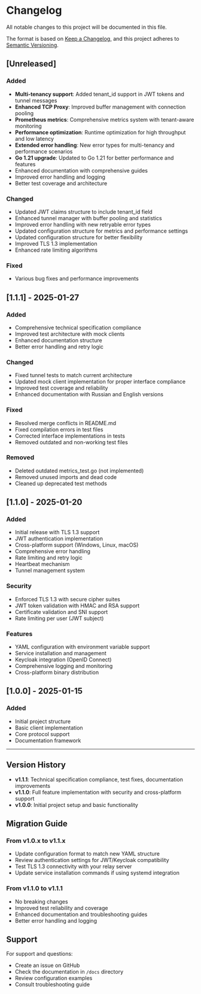 # Changelog

All notable changes to this project will be documented in this file.

The format is based on [Keep a Changelog](https://keepachangelog.com/en/1.0.0/),
and this project adheres to [Semantic Versioning](https://semver.org/spec/v2.0.0.html).

## [Unreleased]

### Added
- **Multi-tenancy support**: Added tenant_id support in JWT tokens and tunnel messages
- **Enhanced TCP Proxy**: Improved buffer management with connection pooling
- **Prometheus metrics**: Comprehensive metrics system with tenant-aware monitoring
- **Performance optimization**: Runtime optimization for high throughput and low latency
- **Extended error handling**: New error types for multi-tenancy and performance scenarios
- **Go 1.21 upgrade**: Updated to Go 1.21 for better performance and features
- Enhanced documentation with comprehensive guides
- Improved error handling and logging
- Better test coverage and architecture

### Changed
- Updated JWT claims structure to include tenant_id field
- Enhanced tunnel manager with buffer pooling and statistics
- Improved error handling with new retryable error types
- Updated configuration structure for metrics and performance settings
- Updated configuration structure for better flexibility
- Improved TLS 1.3 implementation
- Enhanced rate limiting algorithms

### Fixed
- Various bug fixes and performance improvements

## [1.1.1] - 2025-01-27

### Added
- Comprehensive technical specification compliance
- Improved test architecture with mock clients
- Enhanced documentation structure
- Better error handling and retry logic

### Changed
- Fixed tunnel tests to match current architecture
- Updated mock client implementation for proper interface compliance
- Improved test coverage and reliability
- Enhanced documentation with Russian and English versions

### Fixed
- Resolved merge conflicts in README.md
- Fixed compilation errors in test files
- Corrected interface implementations in tests
- Removed outdated and non-working test files

### Removed
- Deleted outdated metrics_test.go (not implemented)
- Removed unused imports and dead code
- Cleaned up deprecated test methods

## [1.1.0] - 2025-01-20

### Added
- Initial release with TLS 1.3 support
- JWT authentication implementation
- Cross-platform support (Windows, Linux, macOS)
- Comprehensive error handling
- Rate limiting and retry logic
- Heartbeat mechanism
- Tunnel management system

### Security
- Enforced TLS 1.3 with secure cipher suites
- JWT token validation with HMAC and RSA support
- Certificate validation and SNI support
- Rate limiting per user (JWT subject)

### Features
- YAML configuration with environment variable support
- Service installation and management
- Keycloak integration (OpenID Connect)
- Comprehensive logging and monitoring
- Cross-platform binary distribution

## [1.0.0] - 2025-01-15

### Added
- Initial project structure
- Basic client implementation
- Core protocol support
- Documentation framework

---

## Version History

- **v1.1.1**: Technical specification compliance, test fixes, documentation improvements
- **v1.1.0**: Full feature implementation with security and cross-platform support
- **v1.0.0**: Initial project setup and basic functionality

## Migration Guide

### From v1.0.x to v1.1.x
- Update configuration format to match new YAML structure
- Review authentication settings for JWT/Keycloak compatibility
- Test TLS 1.3 connectivity with your relay server
- Update service installation commands if using systemd integration

### From v1.1.0 to v1.1.1
- No breaking changes
- Improved test reliability and coverage
- Enhanced documentation and troubleshooting guides
- Better error handling and logging

## Support

For support and questions:
- Create an issue on GitHub
- Check the documentation in `/docs` directory
- Review configuration examples
- Consult troubleshooting guide 